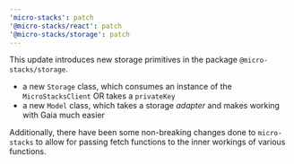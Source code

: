 ```yaml
---
'micro-stacks': patch
'@micro-stacks/react': patch
'@micro-stacks/storage': patch
---
```


This update introduces new storage primitives in the package `@micro-stacks/storage`.

- a new `Storage` class, which consumes an instance of the `MicroStacksClient` OR takes a `privateKey`
- a new `Model` class, which takes a storage _adapter_ and makes working with Gaia much easier

Additionally, there have been some non-breaking changes done to `micro-stacks` to allow for passing fetch functions to
the inner workings of various functions.
